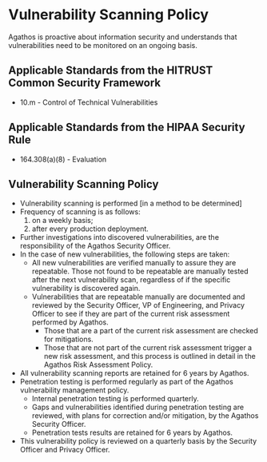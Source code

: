 # Vulnerability Scanning Policy

Agathos is proactive about information security and understands that vulnerabilities need to be monitored on an ongoing basis. 

## Applicable Standards from the HITRUST Common Security Framework

* 10.m - Control of Technical Vulnerabilities

## Applicable Standards from the HIPAA Security Rule

* 164.308(a)(8) - Evaluation

## Vulnerability Scanning Policy

* Vulnerability scanning is performed [in a method to be determined]
* Frequency of scanning is as follows:
	1. on a weekly basis;
	2. after every production deployment.
* Further investigations into discovered vulnerabilities, are the responsibility of the Agathos Security Officer.
* In the case of new vulnerabilities, the following steps are taken:
	* All new vulnerabilities are verified manually to assure they are repeatable. Those not found to be repeatable are manually tested after the next vulnerability scan, regardless of if the specific vulnerability is discovered again.
	* Vulnerabilities that are repeatable manually are documented and reviewed by the Security Officer, VP of Engineering, and Privacy Officer to see if they are part of the current risk assessment performed by Agathos.
		* Those that are a part of the current risk assessment are checked for mitigations.
		* Those that are not part of the current risk assessment trigger a new risk assessment, and this process is outlined in detail in the Agathos Risk Assessment Policy.
* All vulnerability scanning reports are retained for 6 years by Agathos.
* Penetration testing is performed regularly as part of the Agathos vulnerability management policy.
	* Internal penetration testing is performed quarterly.
	* Gaps and vulnerabilities identified during penetration testing are reviewed, with plans for correction and/or mitigation, by the Agathos Security Officer.
	* Penetration tests results are retained for 6 years by Agathos.
* This vulnerability policy is reviewed on a quarterly basis by the Security Officer and Privacy Officer.
